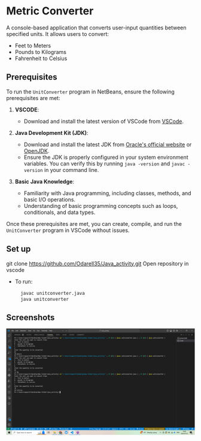 # Metric Converter

A console-based application that converts user-input quantities between specified units. It allows users to convert:

- Feet to Meters
- Pounds to Kilograms
- Fahrenheit to Celsius

## Prerequisites

To run the `UnitConverter` program in NetBeans, ensure the following prerequisites are met:

1. **VSCODE**:

   - Download and install the latest version of VSCode from [VSCode](https://code.visualstudio.com/download).

2. **Java Development Kit (JDK)**:

   - Download and install the latest JDK from [Oracle's official website](https://www.oracle.com/java/technologies/javase-downloads.html) or [OpenJDK](https://openjdk.java.net/install/).
   - Ensure the JDK is properly configured in your system environment variables. You can verify this by running `java -version` and `javac -version` in your command line.

3. **Basic Java Knowledge**:
   - Familiarity with Java programming, including classes, methods, and basic I/O operations.
   - Understanding of basic programming concepts such as loops, conditionals, and data types.

Once these prerequisites are met, you can create, compile, and run the `UnitConverter` program in VSCode without issues.

## Set up

git clone https://github.com/Odarell35/Java_activity.git
Open repository in vscode

- To run:

        javac unitconverter.java
        java unitconverter

## Screenshots

![App Screenshot](./image.png)
